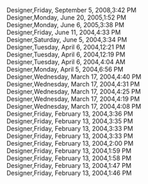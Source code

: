 ﻿Designer,Friday, September 5, 2008,3:42 PM  Designer,Monday, June 20, 2005,1:52 PM  Designer,Monday, June 6, 2005,3:38 PM  Designer,Friday, June 11, 2004,4:33 PM  Designer,Saturday, June 5, 2004,3:34 PM  Designer,Tuesday, April 6, 2004,12:21 PM  Designer,Tuesday, April 6, 2004,12:19 PM  Designer,Tuesday, April 6, 2004,4:04 AM  Designer,Monday, April 5, 2004,6:56 PM  Designer,Wednesday, March 17, 2004,4:40 PM  Designer,Wednesday, March 17, 2004,4:31 PM  Designer,Wednesday, March 17, 2004,4:25 PM  Designer,Wednesday, March 17, 2004,4:19 PM  Designer,Wednesday, March 17, 2004,4:08 PM  Designer,Friday, February 13, 2004,3:36 PM  Designer,Friday, February 13, 2004,3:35 PM  Designer,Friday, February 13, 2004,3:33 PM  Designer,Friday, February 13, 2004,3:33 PM  Designer,Friday, February 13, 2004,2:00 PM  Designer,Friday, February 13, 2004,1:59 PM  Designer,Friday, February 13, 2004,1:58 PM  Designer,Friday, February 13, 2004,1:47 PM  Designer,Friday, February 13, 2004,1:46 PM